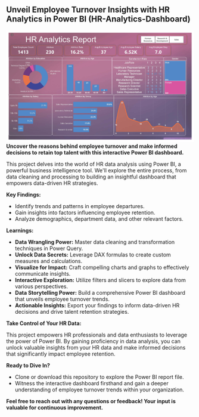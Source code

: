 ## Unveil Employee Turnover Insights with HR Analytics in Power BI (HR-Analytics-Dashboard)

![image](https://github.com/Kreazzy/HR-Analytics-Dashboard-with-Power-BI/blob/Kreazzy/HR%20Anaylitics%20report.jpg)
**Uncover the reasons behind employee turnover and make informed decisions to retain top talent with this interactive Power BI dashboard.**

This project delves into the world of HR data analysis using Power BI, a powerful business intelligence tool.  We'll explore the entire process, from data cleaning and processing to building an insightful dashboard that empowers data-driven HR strategies.

**Key Findings:**

* Identify trends and patterns in employee departures.
* Gain insights into factors influencing employee retention.
* Analyze demographics, department data, and other relevant factors.

**Learnings:**

* **Data Wrangling Power:** Master data cleaning and transformation techniques in Power Query.
* **Unlock Data Secrets:** Leverage DAX formulas to create custom measures and calculations.
* **Visualize for Impact:** Craft compelling charts and graphs to effectively communicate insights.
* **Interactive Exploration:** Utilize filters and slicers to explore data from various perspectives.
* **Data Storytelling Power:** Build a comprehensive Power BI dashboard that unveils employee turnover trends.
* **Actionable Insights:** Export your findings to inform data-driven HR decisions and drive talent retention strategies.

**Take Control of Your HR Data:**

This project empowers HR professionals and data enthusiasts to leverage the power of Power BI. By gaining proficiency in data analysis, you can unlock valuable insights from your HR data and make informed decisions that significantly impact employee retention.

**Ready to Dive In?**

* Clone or download this repository to explore the Power BI report file.
* Witness the interactive dashboard firsthand and gain a deeper understanding of employee turnover trends within your organization.

**Feel free to reach out with any questions or feedback! Your input is valuable for continuous improvement.**
